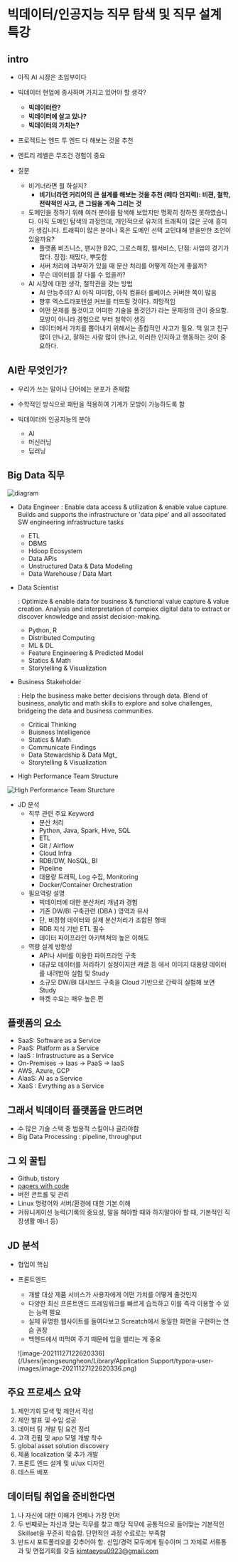 # 빅데이터/인공지능 직무 탐색 및 직무 설계 특강



## intro

* 아직 AI 시장은 초입부이다
* 빅데이터 현업에 종사하며 가지고 있어야 할 생각?
  * **빅데이터란?**
  * **빅데이터에 살고 있나?**
  * **빅데이터의 가치는?**
* 프로젝트는 엔드 투 엔드 다 해보는 것을 추천
* 엔트리 레벨은 무조건 경험이 중요

* 질문
  * 비기너라면 뭘 하실지?
    * **비기너라면 커리어의 큰 설계를 해보는 것을 추천 (메타 인지력): 비젼, 철학, 전략적인 사고, 큰 그림을 계속 그리는 것**
  * 도메인을 정하기 위해 여러 분야를 탐색해 보았지만 명확히 정하진 못하였습니다. 아직 도메인 탐색의 과정인데, 개인적으로 유저의 트래픽이 많은 곳애 흥미가 생깁니다. 트래픽이 많은 분야나 혹은 도메인 선택 고민대해 받을만한 조언이 있을까요?
    * 플랫폼 비즈니스, 팬시한 B2C, 그로스해킹, 웹서비스, 단점: 사업의 경기가 많다. 장점: 재밌다, 뿌듯함
    * 서버 처리에 과부하가 있을 때 분산 처리를 어떻게 하는게 좋을까?
    * 무슨 데이터를 잘 다룰 수 있을까?
  * AI 시장에 대한 생각, 철학관을 갖는 방법
    * AI 만능주의? AI 아직 미미함, 아직 컴퓨터 룰베이스 커버한 쪽이 많음
    * 향후 엑스트라포텐셜 커브를 터뜨릴 것이다. 희망적임
    * 어떤 문제를 풀것이고 어떠한 기술을 풀것인가 라는 문제정의 관이 중요함. 모방이 아니라 경험으로 부터 철학이 생김
    * 데이터에서 가치를 뽑아내기 위해서는 종합적인 사고가 필요. 책 읽고 친구 많이 만나고, 잘하는 사람 많이 만나고, 이러한 인지하고 행동하는 것이 중요하다.

## AI란 무엇인가?

* 우리가 쓰는 말이나 단어에는 분포가 존재함
* 수학적인 방식으로 패턴을 적용하여 기계가 모방이 가능하도록 함

* 빅데이터와 인공지능의 분야
  * AI
  * 머신러닝
  * 딥러닝



## Big Data 직무

![diagram](https://image.ibb.co/hK1sCK/schmarzo_data_science_team_2.png)

* Data Engineer
  : Enable data access & utilization & enable value capture.
  Builds and supports the infrastructure or 'data pipe' and all associtated SW engineering infrastructure tasks

  * ETL
  * DBMS
  * Hdoop Ecosystem
  * Data APIs
  * Unstructured Data & Data Modeling
  * Data Warehouse / Data Mart

* Data Scientist

  : Optimize & enable data for business & functional value capture & value creation. Analysis and interpretation of compiex digital data to extract or discover knowledge and assist decision-making.

  * Python, R
  * Distributed Computing
  * ML & DL
  * Feature Engineering & Predicted Model
  * Statics & Math
  * Storytelling & Visualization

* Business Stakeholder

  : Help the business make better decisions through data. Blend of business, analytic and math skills to explore and solve challenges, bridgeing the data and business communities.

  * Critical Thinking
  * Buisness Intelligence
  * Statics & Math
  * Communicate Findings
  * Data Stewardship & Data Mgt_
  * Storytelling & Visualization

* High Performance Team Structure

![High Performance Team Sturcture](https://cdn-images-1.medium.com/max/1600/1*P_FVlStYJ2HYv_cQEzaNEA.png)

* JD 분석
  * 직무 관련 주요 Keyword
    * 분산 처리
    * Python, Java, Spark, Hive, SQL
    * ETL
    * Git / Airflow
    * Cloud Infra
    * RDB/DW, NoSQL, BI
    * Pipeline
    * 대용량 트래픽, Log 수집, Monitoring
    * Docker/Container Orchestration
  * 필요역량 설명
    * 빅데이터에 대한 분산처리 개념과 경험
    * 기존 DW/BI 구축관련 (DBA ) 영역과 유사
    * 단, 비정형 데이터와 실제 분산처리가 조합된 형태
    * RDB 지식 기반 ETL 필수
    * 데이터 파이프라인 아키텍쳐의 높은 이해도
  * 역량 설계 방향성
    * API나 서버를 이용한 파이프라인 구축
    * 대규모 데이터를 처리하기 실정이지만 캐글 등 에서 이미지 대용량 데이터를 내려받아 실험 및 Study
    * 소규모 DW/BI 대시보드 구축을 Cloud 기반으로 간략히 실험해 보면 Study
    * 마켓 수요는 매우 높은 편

## 플랫폼의 요소

* SaaS: Software as a Service
* PaaS: Platform as a Service
* IaaS : Infrastructure as a Service
* On-Premises -> Iaas -> PaaS -> IaaS
* AWS, Azure, GCP
* AIaaS: AI as a Service
* XaaS : Evrything as a Service

## 그래서 빅데이터 플랫폼을 만드려면

* 수 많은 기술 스택 중 범용적 스킬이나 골라야함
* Big Data Processing : pipeline, throughput

## 그 외 꿀팁

* Github, tistory
* [papers with code](https://paperswithcode.com)
* 버전 콘트롤 및 관리
* Linux 명령어와 서버/환경에 대한 기본 이해
* 커뮤니케이션 능력(기록의 중요성, 말을 해야할 때와 하지말아야 할 때, 기본적인 직장생활 매너 등)

## JD 분석

* 협업이 핵심

* 프론트엔드

  * 개발 대상 제품 서비스가 사용자에게 어떤 가치를 어떻게 줄것인지
  * 다양한 최신 프론트엔드 프레임워크를 빠르게 습득하고 이를 즉각 이용할 수 있는 능력 필요
  * 실제 유명한 웹사이트를 들여다보고 Screatch에서 동일한 화면을 구현하는 연습 권장
  * 백엔드에서 떠먹여 주기 때문에 입을 벌리는 게 중요

  ![image-20211127122620336](/Users/jeongseungheon/Library/Application Support/typora-user-images/image-20211127122620336.png)



## 주요 프로세스 요약

1. 제안기회 모색 및 제안서 작성
2. 제안 발표 및 수임 성공
3. 데이터 팀 개발 팀 요건 정리
4. 고객 컨펌 및 app 모델 개발 착수
5. global asset solution discovery
6. 제품 localization 및 추가 개발
7. 프론트 엔드 설계 및 ui/ux 디자인
8. 테스트 배포



## 데이터팀 취업을 준비한다면

1. 나 자신에 대한 이해가 언제나 가장 먼저
2. 두 번째로는 자신과 맞는 직무를 찾고 해당 직무에 공통적으로 들어맞는 기본적인 Skillset을 꾸준히 학습함. 단편적인 과정 수료로는 부족함
3. 반드시 포트폴리오를 갖추어야 함. 신입/경력 모두에게 필수이며 그 자체로 서류통과 및 면접기회를 갖출 
   kimtaeyou0923@gmail.com
